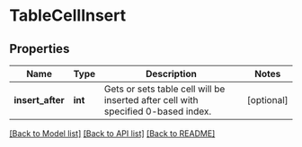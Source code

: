 # TableCellInsert

## Properties
Name | Type | Description | Notes
------------ | ------------- | ------------- | -------------
**insert_after** | **int** | Gets or sets table cell will be inserted after cell with specified 0-based index. | [optional] 

[[Back to Model list]](../README.md#documentation-for-models) [[Back to API list]](../README.md#documentation-for-api-endpoints) [[Back to README]](../README.md)


